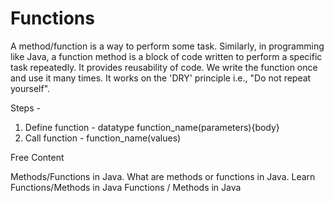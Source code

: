 # Functions

A method/function is a way to perform some task. Similarly, in programming like Java, a function method is a block of code written to perform a specific task repeatedly. It provides reusability of code. We write the function once and use it many times. It works on the 'DRY' principle i.e., "Do not repeat yourself".

Steps -
1. Define function - datatype function_name(parameters){body}
2. Call function - function_name(values)

<ResourceGroupTitle>Free Content</ResourceGroupTitle>

<BadgeLink colorScheme='yellow' badgeText='Read' href='https://www.javatpoint.com/method-in-java'>Methods/Functions in Java.</BadgeLink>
<BadgeLink colorScheme='yellow' badgeText='Read' href='https://www.geeksforgeeks.org/methods-in-java/'>What are methods or functions in Java.</BadgeLink>
<BadgeLink colorScheme='yellow' badgeText='Read' href='https://www.w3schools.com/java/java_methods.asp'>Learn Functions/Methods in Java</BadgeLink>
<BadgeLink badgeText='Watch' href='https://www.youtube.com/watch?v=vvanI8NRlSI'>Functions / Methods in Java</BadgeLink>
